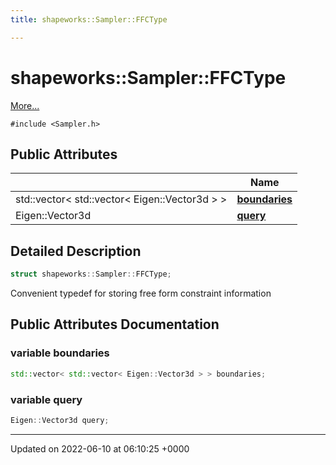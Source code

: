 ```yaml
---
title: shapeworks::Sampler::FFCType

---
```


# shapeworks::Sampler::FFCType



 [More...](#detailed-description)


`#include <Sampler.h>`

## Public Attributes

|                | Name           |
| -------------- | -------------- |
| std::vector< std::vector< Eigen::Vector3d > > | **[boundaries](../Classes/structshapeworks_1_1Sampler_1_1FFCType.md#variable-boundaries)**  |
| Eigen::Vector3d | **[query](../Classes/structshapeworks_1_1Sampler_1_1FFCType.md#variable-query)**  |

## Detailed Description

```cpp
struct shapeworks::Sampler::FFCType;
```


Convenient typedef for storing free form constraint information 

## Public Attributes Documentation

### variable boundaries

```cpp
std::vector< std::vector< Eigen::Vector3d > > boundaries;
```


### variable query

```cpp
Eigen::Vector3d query;
```


-------------------------------

Updated on 2022-06-10 at 06:10:25 +0000